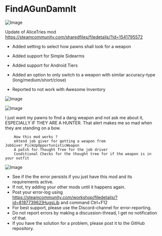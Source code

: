 # FindAGunDamnIt

![Image](https://i.imgur.com/buuPQel.png)

Update of AliceTries mod
https://steamcommunity.com/sharedfiles/filedetails/?id=1541795572

- Added setting to select how pawns shall look for a weapon
- Added support for Simple Sidearms
- Added support for Android Tiers
- Added an option to only switch to a weapon with similar accuracy-type (long/medium/short/close)

- Reported to not work with Awesome Inventory

![Image](https://i.imgur.com/pufA0kM.png)

	
![Image](https://i.imgur.com/Z4GOv8H.png)


I just want my pawns to find a dang weapon and not ask me about it, ESPECIALLY IF THEY ARE A HUNTER.
        That alert makes me so mad when they are standing on a bow.

        How this mod works ?
        eXtend job giver for getting a weapon from JobGiver_PickUpOpportunisticWeapon
        A patch for Thought Tree for the job driver
        Conditional Checks for the thought tree for if the weapon is in your outfit


![Image](https://i.imgur.com/PwoNOj4.png)



-  See if the the error persists if you just have this mod and its requirements active.
-  If not, try adding your other mods until it happens again.
-  Post your error-log using https://steamcommunity.com/workshop/filedetails/?id=818773962]HugsLib and command Ctrl+F12
-  For best support, please use the Discord-channel for error-reporting.
-  Do not report errors by making a discussion-thread, I get no notification of that.
-  If you have the solution for a problem, please post it to the GitHub repository.



